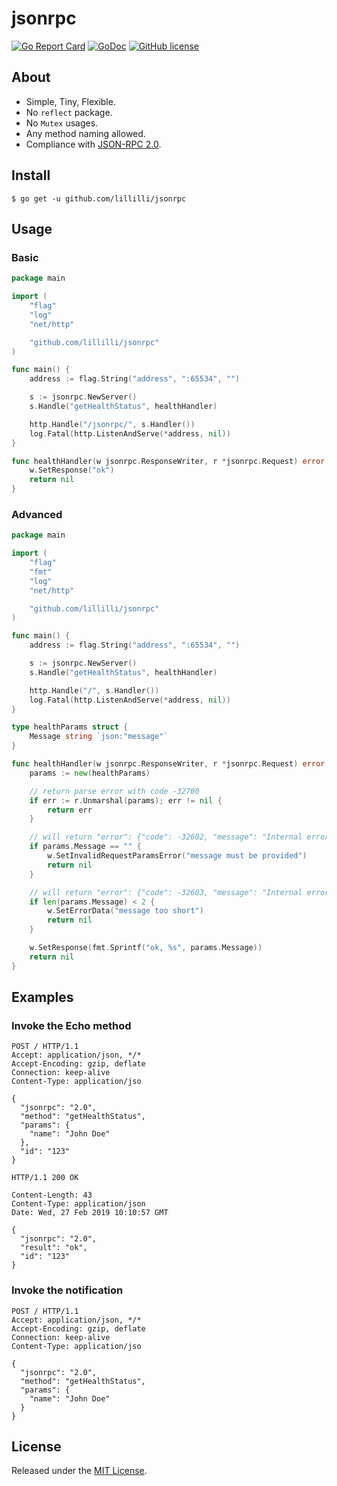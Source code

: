 # jsonrpc

[![Go Report Card](https://goreportcard.com/badge/lillilli/jsonrpc)](https://goreportcard.com/report/lillilli/jsonrpc)
[![GoDoc](https://godoc.org/github.com/lillilli/jsonrpc?status.svg)](https://godoc.org/github.com/lillilli/jsonrpc)
[![GitHub license](https://img.shields.io/badge/license-MIT-blue.svg)](https://raw.githubusercontent.com/lillilli/jsonrpc/master/LICENSE)

## About

- Simple, Tiny, Flexible.
- No `reflect` package.
- No `Mutex` usages.
- Any method naming allowed.
- Compliance with [JSON-RPC 2.0](http://www.jsonrpc.org/specification).

## Install

```
$ go get -u github.com/lillilli/jsonrpc
```

## Usage

### Basic

```go
package main

import (
	"flag"
	"log"
	"net/http"

	"github.com/lillilli/jsonrpc"
)

func main() {
	address := flag.String("address", ":65534", "")

	s := jsonrpc.NewServer()
	s.Handle("getHealthStatus", healthHandler)

	http.Handle("/jsonrpc/", s.Handler())
	log.Fatal(http.ListenAndServe(*address, nil))
}

func healthHandler(w jsonrpc.ResponseWriter, r *jsonrpc.Request) error {
	w.SetResponse("ok")
	return nil
}
```

### Advanced

```go
package main

import (
	"flag"
	"fmt"
	"log"
	"net/http"

	"github.com/lillilli/jsonrpc"
)

func main() {
	address := flag.String("address", ":65534", "")

	s := jsonrpc.NewServer()
	s.Handle("getHealthStatus", healthHandler)

	http.Handle("/", s.Handler())
	log.Fatal(http.ListenAndServe(*address, nil))
}

type healthParams struct {
	Message string `json:"message"`
}

func healthHandler(w jsonrpc.ResponseWriter, r *jsonrpc.Request) error {
	params := new(healthParams)

	// return parse error with code -32700
	if err := r.Unmarshal(params); err != nil {
		return err
	}

	// will return "error": {"code": -32602, "message": "Internal error", "data": "message must be provided"}
	if params.Message == "" {
		w.SetInvalidRequestParamsError("message must be provided")
		return nil
	}

	// will return "error": {"code": -32603, "message": "Internal error", "data": "message too short"}
	if len(params.Message) < 2 {
		w.SetErrorData("message too short")
		return nil
	}

	w.SetResponse(fmt.Sprintf("ok, %s", params.Message))
	return nil
}
```

## Examples

### Invoke the Echo method

```
POST / HTTP/1.1
Accept: application/json, */*
Accept-Encoding: gzip, deflate
Connection: keep-alive
Content-Type: application/jso

{
  "jsonrpc": "2.0",
  "method": "getHealthStatus",
  "params": {
    "name": "John Doe"
  },
  "id": "123"
}

HTTP/1.1 200 OK

Content-Length: 43
Content-Type: application/json
Date: Wed, 27 Feb 2019 10:10:57 GMT

{
  "jsonrpc": "2.0",
  "result": "ok",
  "id": "123"
}
```

### Invoke the notification

```
POST / HTTP/1.1
Accept: application/json, */*
Accept-Encoding: gzip, deflate
Connection: keep-alive
Content-Type: application/jso

{
  "jsonrpc": "2.0",
  "method": "getHealthStatus",
  "params": {
    "name": "John Doe"
  }
}
```

## License

Released under the [MIT License](https://github.com/lillilli/jsonrpc/blob/master/LICENSE).
